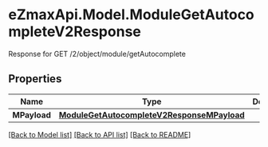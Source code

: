 # eZmaxApi.Model.ModuleGetAutocompleteV2Response
Response for GET /2/object/module/getAutocomplete

## Properties

Name | Type | Description | Notes
------------ | ------------- | ------------- | -------------
**MPayload** | [**ModuleGetAutocompleteV2ResponseMPayload**](ModuleGetAutocompleteV2ResponseMPayload.md) |  | 

[[Back to Model list]](../README.md#documentation-for-models) [[Back to API list]](../README.md#documentation-for-api-endpoints) [[Back to README]](../README.md)

